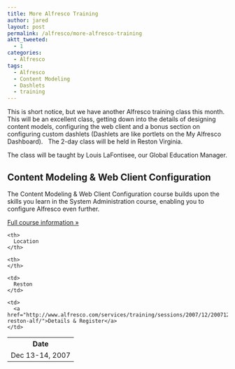 ```yaml
---
title: More Alfresco Training
author: jared
layout: post
permalink: /alfresco/more-alfresco-training
aktt_tweeted:
  - 1
categories:
  - Alfresco
tags:
  - Alfresco
  - Content Modeling
  - Dashlets
  - training
---
```

This is short notice, but we have another Alfresco training class this month.  This will be an excellent class, getting down into the details of designing content models, configuring the web client and a bonus section on configuring custom dashlets (Dashlets are like portlets on the My Alfresco Dashboard).   The 2-day class will be held in Reston Virginia.

The class will be taught by Louis LaFontisee, our Global Education Manager.

## <a name="ALF2120"></a>Content Modeling & Web Client Configuration

The Content Modeling & Web Client Configuration course builds upon the skills you learn in the System Administration course, enabling you to configure Alfresco even further.

[Full course information »][1]

<table>
  <tr>
    <th>
      Date
    </th>
    
    <th>
      Location
    </th>
    
    <th>
    </th>
  </tr>
  
  <tr>
    <td>
      Dec 13-14, 2007
    </td>
    
    <td>
      Reston
    </td>
    
    <td>
      <a href="http://www.alfresco.com/services/training/sessions/2007/12/20071213-reston-alf/">Details & Register</a>
    </td>
  </tr>
</table>

 [1]: http://www.alfresco.com/services/training/courses/alf2120/